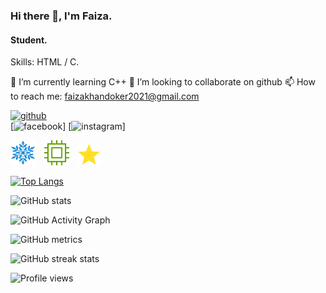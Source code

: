 ### Hi there 👋, I'm Faiza.
#### Student.


Skills:  HTML / C.

 🌱 I’m currently learning C++ 
 👯 I’m looking to collaborate on github 
 📫 How to reach me: faizakhandoker2021@gmail.com 


[<img src='https://cdn.jsdelivr.net/npm/simple-icons@3.0.1/icons/github.svg' alt='github' height='40'>](https://github.com/Faiza-338)  
[<img src='https://cdn.jsdelivr.net/npm/simple-icons@3.0.1/icons/facebook.svg' alt='facebook' height='40'>]
[<img src='https://cdn.jsdelivr.net/npm/simple-icons@3.0.1/icons/instagram.svg' alt='instagram' height='40'>]

<a href='https://archiveprogram.github.com/'><img src='https://raw.githubusercontent.com/acervenky/animated-github-badges/master/assets/acbadge.gif' width='40' height='40'></a> <a href='https://docs.github.com/en/developers'><img src='https://raw.githubusercontent.com/acervenky/animated-github-badges/master/assets/devbadge.gif' width='40' height='40'></a> <a href='https://stars.github.com/'><img src='https://raw.githubusercontent.com/acervenky/animated-github-badges/master/assets/starbadge.gif' width='35' height='35'></a> 

[![Top Langs](https://github-readme-stats.vercel.app/api/top-langs/?username=Faiza-338)](https://github.com/anuraghazra/github-readme-stats)

![GitHub stats](https://github-readme-stats.vercel.app/api?username=Faiza-338&show_icons=true&count_private=true)  

![GitHub Activity Graph](https://activity-graph.herokuapp.com/graph?username=Faiza-338)  

![GitHub metrics](https://metrics.lecoq.io/Faiza-338)  

![GitHub streak stats](https://github-readme-streak-stats.herokuapp.com/?user=Faiza-338)  

![Profile views](https://gpvc.arturio.dev/Faiza-338)  
